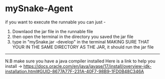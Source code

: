 # mySnake-Agent
if you want to execute the runnable you can just -
1. Downlaod the jar file in the runnable file 
2. then open the terminal in the directory you saved the jar file
3. type in "mySnake.jar -develop" in the terminal MAKING SURE THAT YOUR IN THE SAME DIRECTORY AS THE JAR, it should run the jar file
***
N.B make sure you have a java compiler installed 
Here is a link to help you install -> https://docs.oracle.com/en/java/javase/17/install/overview-jdk-installation.html#GUID-8677A77F-231A-40F7-98B9-1FD0B48C346A
